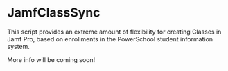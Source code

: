 # JamfClassSync

This script provides an extreme amount of flexibility for creating Classes in Jamf Pro, based on enrollments in the PowerSchool student information system.

More info will be coming soon!
